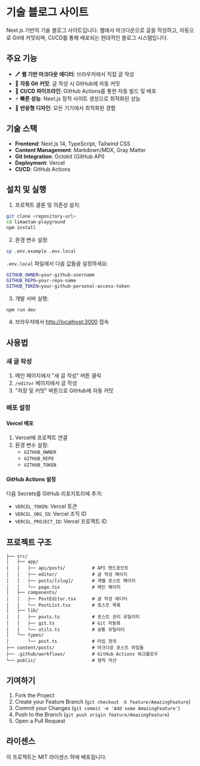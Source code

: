 # 기술 블로그 사이트

Next.js 기반의 기술 블로그 사이트입니다. 웹에서 마크다운으로 글을 작성하고, 자동으로 Git에 커밋되며, CI/CD를 통해 배포되는 현대적인 블로그 시스템입니다.

## 주요 기능

- 🖊️ **웹 기반 마크다운 에디터**: 브라우저에서 직접 글 작성
- 🔄 **자동 Git 커밋**: 글 작성 시 GitHub에 자동 커밋
- 🚀 **CI/CD 파이프라인**: GitHub Actions를 통한 자동 빌드 및 배포
- ⚡ **빠른 성능**: Next.js 정적 사이트 생성으로 최적화된 성능
- 🎨 **반응형 디자인**: 모든 기기에서 최적화된 경험

## 기술 스택

- **Frontend**: Next.js 14, TypeScript, Tailwind CSS
- **Content Management**: Markdown/MDX, Gray Matter
- **Git Integration**: Octokit (GitHub API)
- **Deployment**: Vercel
- **CI/CD**: GitHub Actions

## 설치 및 실행

1. 프로젝트 클론 및 의존성 설치:
```bash
git clone <repository-url>
cd limaetam-playground
npm install
```

2. 환경 변수 설정:
```bash
cp .env.example .env.local
```

`.env.local` 파일에서 다음 값들을 설정하세요:
```bash
GITHUB_OWNER=your-github-username
GITHUB_REPO=your-repo-name
GITHUB_TOKEN=your-github-personal-access-token
```

3. 개발 서버 실행:
```bash
npm run dev
```

4. 브라우저에서 [http://localhost:3000](http://localhost:3000) 접속

## 사용법

### 새 글 작성
1. 메인 페이지에서 "새 글 작성" 버튼 클릭
2. `/editor` 페이지에서 글 작성
3. "저장 및 커밋" 버튼으로 GitHub에 자동 커밋

### 배포 설정

#### Vercel 배포
1. Vercel에 프로젝트 연결
2. 환경 변수 설정:
   - `GITHUB_OWNER`
   - `GITHUB_REPO` 
   - `GITHUB_TOKEN`

#### GitHub Actions 설정
다음 Secrets를 GitHub 리포지토리에 추가:
- `VERCEL_TOKEN`: Vercel 토큰
- `VERCEL_ORG_ID`: Vercel 조직 ID
- `VERCEL_PROJECT_ID`: Vercel 프로젝트 ID

## 프로젝트 구조

```
├── src/
│   ├── app/
│   │   ├── api/posts/          # API 엔드포인트
│   │   ├── editor/             # 글 작성 페이지
│   │   ├── posts/[slug]/       # 개별 포스트 페이지
│   │   └── page.tsx            # 메인 페이지
│   ├── components/
│   │   ├── PostEditor.tsx      # 글 작성 에디터
│   │   └── PostList.tsx        # 포스트 목록
│   ├── lib/
│   │   ├── posts.ts            # 포스트 관리 유틸리티
│   │   ├── git.ts              # Git 자동화
│   │   └── utils.ts            # 공통 유틸리티
│   └── types/
│       └── post.ts             # 타입 정의
├── content/posts/              # 마크다운 포스트 파일들
├── .github/workflows/          # GitHub Actions 워크플로우
└── public/                     # 정적 자산
```

## 기여하기

1. Fork the Project
2. Create your Feature Branch (`git checkout -b feature/AmazingFeature`)
3. Commit your Changes (`git commit -m 'Add some AmazingFeature'`)
4. Push to the Branch (`git push origin feature/AmazingFeature`)
5. Open a Pull Request

## 라이센스

이 프로젝트는 MIT 라이센스 하에 배포됩니다.
